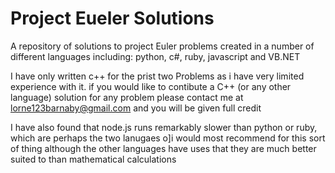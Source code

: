# Project Eueler Solutions
A repository of solutions to project Euler problems created in a number of different languages including: python, c#, ruby, javascript and VB.NET

I have only written c++ for the prist two Problems as i have very limited experience with it. if you would like to contibute a C++ (or any other language) solution for any problem please contact me at lorne123barnaby@gmail.com and you will be given full credit

I have also found that node.js runs remarkably slower than python or ruby, which are perhaps the two lanugaes o]i would most recommend for this sort of thing although the other languages have uses that they are much better suited to than mathematical calculations

